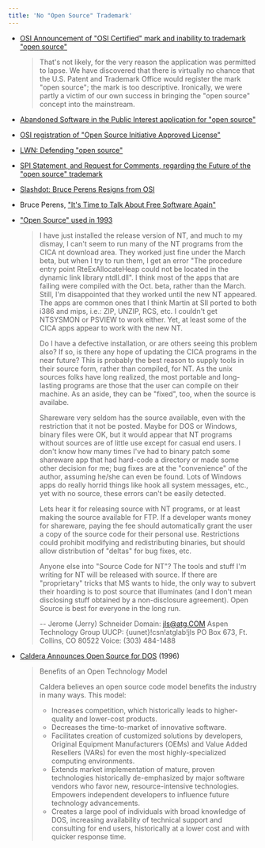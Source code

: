 ```yaml
---
title: 'No "Open Source" Trademark'
---
```


- [OSI Announcement of "OSI Certified" mark and inability to trademark "open source"](https://opensource.org/pressreleases/certified-open-source.php)

  > That's not likely, for the very reason the application was permitted to lapse. We have discovered that there is virtually no chance that the U.S. Patent and Trademark Office would register the mark "open source"; the mark is too descriptive. Ironically, we were partly a victim of our own success in bringing the "open source" concept into the mainstream.

- [Abandoned Software in the Public Interest application for "open source"](https://tsdr.uspto.gov/#caseNumber=75439502&caseType=SERIAL_NO&searchType=statusSearch)

- [OSI registration of "Open Source Initiative Approved License"](https://tsdr.uspto.gov/#caseNumber=78813707&caseSearchType=US_APPLICATION&caseType=SERIAL_NO&searchType=statusSearch)

- [LWN: Defending "open source"](https://lwn.net/Articles/239780/)

- [SPI Statement, and Request for Comments, regarding the Future of the "open source" trademark](https://old.lwn.net/1998/1203/a/trademark.html)

- [Slashdot: Bruce Perens Resigns from OSI](https://slashdot.org/story/99/02/18/0927202/bruce-perens-resigns-from-osi)

- Bruce Perens, ["It's Time to Talk About Free Software Again"](https://lists.debian.org/debian-devel/1999/02/msg01641.html)

- ["Open Source" used in 1993](https://groups.google.com/forum/#!msg/comp.os.ms-windows.programmer.win32/WoBvPB0U9Co/wXfpq5nEJTYJ)

  > I have just installed the release version of NT, and much to my dismay,
  > I can't seem to run many of the NT programs from the CICA nt download
  > area.  They worked just fine under the March beta, but when I try to
  > run them, I get an error "The procedure entry point RteExAllocateHeap
  > could not be located in the dynamic link library ntdll.dll".
  > I think most of the apps that are failing were compiled with the Oct.
  > beta, rather than the March.  Still, I'm disappointed that they worked
  > until the new NT appeared.  The apps are common ones that I think Martin
  > at SII ported to both i386 and mips, i.e.: ZIP, UNZIP, RCS, etc.  I
  > couldn't get NTSYSMON or PSVIEW to work either.  Yet, at least some of
  > the CICA apps appear to work with the new NT.
  >
  > Do I have a defective installation, or are others seeing this problem
  > also?  If so, is there any hope of updating the CICA programs in the
  > near future?  This is probably the best reason to supply tools in their
  > source form, rather than compiled, for NT.  As the unix sources folks
  > have long realized, the most portable and long-lasting programs are
  > those that the user can compile on their machine.  As an aside, they
  > can be "fixed", too, when the source is availabe.
  >
  > Shareware very seldom has the source available, even with the restriction
  > that it not be posted.  Maybe for DOS or Windows, binary files were OK,
  > but it would appear that NT programs without sources are of little use
  > except for casual end users.  I don't know how many times I've had to
  > binary patch some shareware app that had hard-code a directory or made
  > some other decision for me; bug fixes are at the "convenience" of the
  > author, assuming he/she can even be found.  Lots of Windows apps do
  > really horrid things like hook all system messages, etc., yet with no
  > source, these errors can't be easily detected.
  >
  > Lets hear it for releasing source with NT programs, or at least making
  > the source available for FTP.  If a developer wants money for shareware,
  > paying the fee should automatically grant the user a copy of the source
  > code for their personal use.  Restrictions could prohibit modifying and
  > redistributing binaries, but should allow distribution of "deltas" for
  > bug fixes, etc.
  >
  > Anyone else into "Source Code for NT"?  The tools and stuff I'm writing
  > for NT will be released with source.  If there are "proprietary" tricks
  > that MS wants to hide, the only way to subvert their hoarding is to post
  > source that illuminates (and I don't mean disclosing stuff obtained by
  > a non-disclosure agreement).  Open Source is best for everyone in the
  > long run.
  >
  > --
  > Jerome (Jerry) Schneider             Domain: jls@atg.COM
  > Aspen Technology Group               UUCP:   {uunet}!csn!atglab!jls
  > PO Box 673, Ft. Collins, CO 80522    Voice:  (303) 484-1488

- [Caldera Announces Open Source for DOS](http://www.xent.com/FoRK-archive/fall96/0269.html) (1996)

   > Benefits of an Open Technology Model
   >
   > Caldera believes an open source code model benefits the industry in
   > many ways.
   > This model:
   >   * Increases competition, which historically leads to higher-quality
   >     and lower-cost products.
   >   * Decreases the time-to-market of innovative software.
   >   * Facilitates creation of customized solutions by developers,
   >     Original Equipment Manufacturers (OEMs) and Value Added Resellers
   >     (VARs) for even the most highly-specialized computing
   >     environments.
   >   * Extends market implementation of mature, proven technologies
   >     historically de-emphasized by major software vendors who favor
   >     new, resource-intensive technologies. Empowers independent
   >     developers to influence future technology advancements.
   >   * Creates a large pool of individuals with broad knowledge of DOS,
   >     increasing availability of technical support and consulting for
   >     end users, historically at a lower cost and with quicker response
   >     time.
